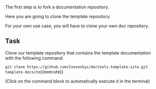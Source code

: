 The first step is to fork a documentation repository.

Here you are going to clone the template repository.

For your own use case, you will have to clone your own doc repository.

## Task

Clone our template repository that contains the template documentation with the following command:

`git clone https://github.com/ConsenSys/doctools.template-site.git template-docsite`{{execute}}

(Click on the command block to automatically execute it in the terminal)

